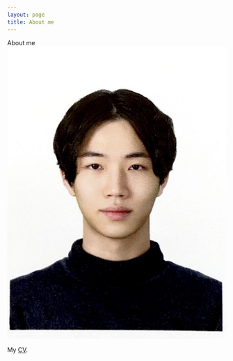 ```yaml
---
layout: page
title: About me
---
```


About me
![me](./minyong.jpg)

My [CV](https://drive.google.com/file/d/1C0dDDqb3FMVIZUABtiy7OuD7w0j114uJ/view?usp=sharing).